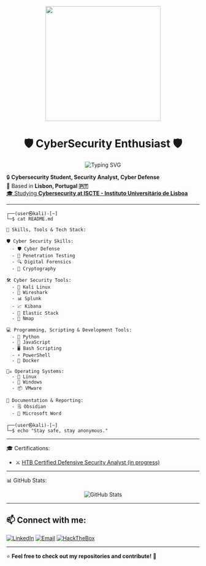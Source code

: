 <p align="center">
  <img src="https://media4.giphy.com/media/v1.Y2lkPTc5MGI3NjExc29idG13c281ZmJzOXUxc2I2Zm1sNzZ5M3BpZGk5ajZhMzZjeWQ1ZSZlcD12MV9pbnRlcm5hbF9naWZfYnlfaWQmY3Q9Zw/Lny6Rw04nsOOc/giphy.gif" width="300" />
</p>

<h1 align="center">🛡️ CyberSecurity Enthusiast 🛡️</h1>

<p align="center">
    <img src="https://readme-typing-svg.demolab.com/?font=Press+Start+2P&duration=3800&size=18&color=ad0d00&center=true&vCenter=true&lines=Alexandre+Sorochenko;Cyber+Security+Student;Security+Analyst;Cyber+Defense;Penetration+Tester" alt="Typing SVG" />
</p>

🔒 **Cybersecurity Student, Security Analyst, Cyber Defense**  
📍 Based in **Lisbon, Portugal 🇵🇹**  
[🎓 Studying **Cybersecurity at ISCTE - Instituto Universitário de Lisboa**](https://www.iscte-iul.pt/curso/codigo/0430/licenciatura-tecnologias-digitais-seguranca-de-informacao) 


---

```
┌──(user㉿kali)-[~]
└─$ cat README.md

🚀 Skills, Tools & Tech Stack:

🛡️ Cyber Security Skills:
  - 🛡 Cyber Defense
  - 🎯 Penetration Testing
  - 🔍 Digital Forensics
  - 🔐 Cryptography

🛠️ Cyber Security Tools:
  - 🐉 Kali Linux
  - 🦈 Wireshark
  - 📊 Splunk
  - 📈 Kibana
  - 🔎 Elastic Stack
  - 🦠 Nmap

💻 Programming, Scripting & Development Tools:
  - 🐍 Python
  - 📜 JavaScript
  - 🖥 Bash Scripting
  - ⚡ PowerShell
  - 🐳 Docker

🏴‍☠️ Operating Systems:
  - 🐧 Linux
  - 🏁 Windows
  - 📦 VMware

📝 Documentation & Reporting:
  - 🗒 Obsidian
  - 📄 Microsoft Word

┌──(user㉿kali)-[~]
└─$ echo "Stay safe, stay anonymous."

```

---

🎓 Certifications:
  - ⚔ [HTB Certified Defensive Security Analyst (in progress)](https://academy.hackthebox.com/preview/certifications/htb-certified-defensive-security-analyst)

---

📊 GitHub Stats:

<p align="center">
  <img src="https://github-readme-stats.vercel.app/api?username=0x6a03448f4d&show_icons=true&theme=radical" alt="GitHub Stats" />
  <br>

---

## 📫 Connect with me:
[![LinkedIn](https://img.shields.io/badge/linkedin-%230077B5.svg?style=for-the-badge&logo=linkedin&logoColor=white)](https://linkedin.com/in/cybersecurityalexandre)
[![Email](https://img.shields.io/badge/-Email-D14836?style=for-the-badge&logo=gmail&logoColor=white)](mailto:asoel@iscte-iul.pt)
[![HackTheBox](https://img.shields.io/badge/HackTheBox-111927?style=for-the-badge&logo=Hack%20The%20Box&logoColor=9FEF00)](https://github.com/0x6a03448f4d/HackTheBox/blob/main/HTB%20Academy%20Student%20Transcript.pdf)

---

⭐ **Feel free to check out my repositories and contribute!** 🚀

